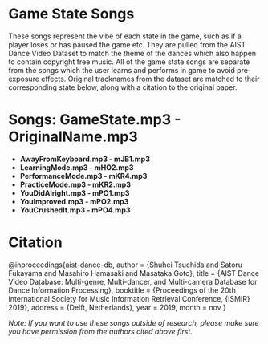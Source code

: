 # Game State Songs
These songs represent the vibe of each state in the game, such as if a player loses or has paused the game etc. They are pulled from the AIST Dance Video Dataset to match the theme of the dances which also happen to contain copyright free music. All of the game state songs are separate from the songs which the user learns and performs in game to avoid pre-exposure effects. Original tracknames from the dataset are matched to their corresponding state below, along with a citation to the original paper.

# Songs: GameState.mp3 - OriginalName.mp3

- **AwayFromKeyboard.mp3 - mJB1.mp3**
- **LearningMode.mp3 - mHO2.mp3**
- **PerformanceMode.mp3 - mKR4.mp3**
- **PracticeMode.mp3 - mKR2.mp3**
- **YouDidAlright.mp3 - mPO1.mp3**
- **YouImproved.mp3 - mPO2.mp3**
- **YouCrushedIt.mp3 - mPO4.mp3**

# Citation

@inproceedings{aist-dance-db,
           author = {Shuhei Tsuchida and Satoru Fukayama and Masahiro Hamasaki and Masataka Goto},
           title = {AIST Dance Video Database: Multi-genre, Multi-dancer, and Multi-camera Database for Dance Information Processing},
           booktitle = {Proceedings of the 20th International Society for Music Information Retrieval Conference, {ISMIR} 2019},
           address = {Delft, Netherlands},
           year = 2019,
           month = nov }

_Note: If you want to use these songs outside of research, please make sure you have permission from the authors cited above first._
